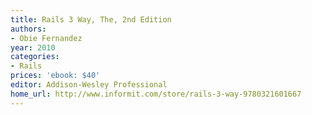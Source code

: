 ```yaml
---
title: Rails 3 Way, The, 2nd Edition
authors:
- Obie Fernandez
year: 2010
categories:
- Rails
prices: 'ebook: $40'
editor: Addison-Wesley Professional
home_url: http://www.informit.com/store/rails-3-way-9780321601667
---
```

